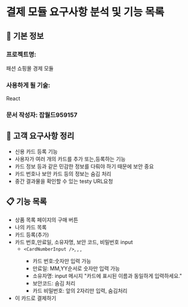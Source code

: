 # 결제 모듈 요구사항 분석 및 기능 목록

## 📌 기본 정보
### 프로젝트명: 
패션 쇼핑몰 경제 모듈

### 사용하게 될 기술: 
React

### 문서 작성자: 잡월드959157

## 📝 고객 요구사항 정리
- 신용 카드 등록 기능
- 사용자가 여러 개의 카드를 추가 또는,등록하는 기능
- 카드 정보 등과 같은 민감한 정보를 다뤄야 하기 때문에 보안 중요
- 카드 번호나 보안 카드 등의 정보는 숨김 처리
- 중간 결과물을 확인할 수 있는 testy URL요청

## 📋 기능 목록
- 상품 목록 페이지의 구매 버튼
- 나의 카드 목록 <cardList />
- 카드 등록(추가) <CardRegistration />
- 카드 번호,만료일, 소유자명, 보안 코드, 비밀번호 input
  - `<CardNumberInput />`, <CardExpiryInput /> <CardOwnerInput />, <CardCvcInput />, <CardPasswordInput />
    - 카드 번호:숫자만 입력 가능
    - 만료일: MM,YY순서로 숫자만 입력 가능
    - 소유자명: input 메시지 "카드에 표시된 이름과 동일하게 입력하세요."
    - 보안코드: 숨김 처리
    - 카드 비밀번호: 앞의 2자리만 입력, 숨김처리
- 이 카드로 결제하기

 
 


